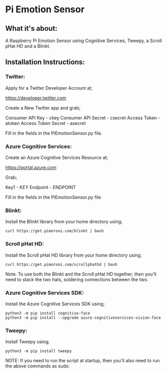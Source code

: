 # Pi Emotion Sensor

## What it's about:

A Raspberry Pi Emotion Sensor using Cognitive Services, Tweepy, a Scroll pHat HD and a Blinkt.

## Installation Instructions:

### Twitter:

Apply for a Twitter Developer Account at;

https://developer.twitter.com

Create a New Twitter app and grab;

Consumer API Key - ckey
Consumer API Secret - csecret
Access Token - atoken
Access Token Secret - asecret

Fill in the fields in the PiEmotionSensor.py file.

### Azure Cognitive Services:

Create an Azure Cognitive Services Resource at;

https://portal.azure.com

Grab;

Key1 - KEY
Endpoint - ENDPOINT

Fill in the fields in the PiEmotionSensor.py file

### Blinkt:

Install the Blinkt library from your home directory using;

```shell
curl https://get.pimoroni.com/blinkt | bash
```

### Scroll pHat HD:

Install the Scroll pHat HD library from your home directory using;

```shell
curl https://get.pimoroni.com/scrollphathd | bash
```

Note: To use both the Blinkt and the Scroll pHat HD together, then you'll need to stack the two hats, soldering connections between the two.

### Azure Cognitive Services SDK:

Install the Azure Cognitive Services SDK using;

```shell
python3 -m pip install cognitive-face
python3 -m pip install --upgrade azure-cognitiveservices-vision-face
```

### Tweepy:

Install Tweepy using;

```shell
python3 -m pip install tweepy
```

NOTE: If you need to run the script at startup, then you'll also need to run the above commands as sudo.
